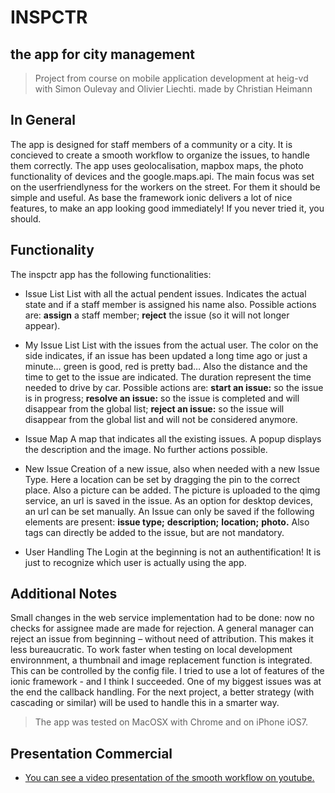 # INSPCTR
## the app for city management

> Project from course on mobile application development at heig-vd with Simon Oulevay and Olivier Liechti.
> made by Christian Heimann

## In General

The app is designed for staff members of a community or a city. It is concieved to create a smooth workflow to organize the issues, to handle them correctly. The app uses geolocalisation, mapbox maps, the photo functionality of devices and the google.maps.api.
The main focus was set on the userfriendlyness for the workers on the street. For them it should be simple and useful.
As base the framework ionic delivers a lot of nice features, to make an app looking good immediately! If you never tried it, you should.

## Functionality

The inspctr app has the following functionalities:

* Issue List
List with all the actual pendent issues. Indicates the actual state and if a staff member is assigned his name also.
Possible actions are: **assign** a staff member; **reject** the issue (so it will not longer appear).

* My Issue List
List with the issues from the actual user. The color on the side indicates, if an issue has been updated a long time ago or just a minute… green is good, red is pretty bad…
Also the distance and the time to get to the issue are indicated. The duration represent the time needed to drive by car.
Possible actions are: **start an issue:** so the issue is in progress; **resolve an issue:** so the issue is completed and will disappear from the global list; **reject an issue:** so the issue will disappear from the global list and will not be considered anymore.

* Issue Map
A map that indicates all the existing issues. A popup displays the description and the image.
No further actions possible.

* New Issue
Creation of a new issue, also when needed with a new Issue Type. Here a location can be set by dragging the pin to the correct place. Also a picture can be added. The picture is uploaded to the qimg service, an url is saved in the issue. As an option for desktop devices, an url can be set manually. An Issue can only be saved if the following elements are present: **issue type;** **description;** **location;** **photo.** Also tags can directly be added to the issue, but are not mandatory.

* User Handling
The Login at the beginning is not an authentification! It is just to recognize which user is actually using the app.

## Additional Notes
Small changes in the web service implementation had to be done: now no checks for assignee made are made for rejection. A general manager can reject an issue from beginning – without need of attribution. This makes it less bureaucratic.
To work faster when testing on local development environnment, a thumbnail and image replacement function is integrated. This can be controlled by the config file.
I tried to use a lot of features of the ionic framework - and I think I succeeded. One of my biggest issues was at the end the callback handling. For the next project, a better strategy (with cascading or similar) will be used to handle this in a smarter way.

> The app was tested on MacOSX with Chrome and on iPhone iOS7.

## Presentation Commercial

* [You can see a video presentation of the smooth workflow on youtube.](https://youtu.be/6s2SCx0db90)
